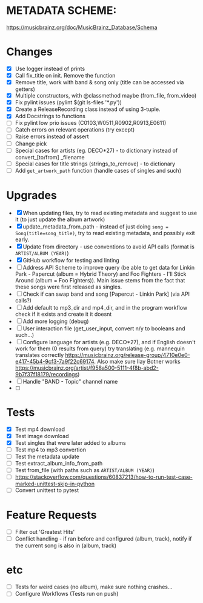 # METADATA SCHEME:
https://musicbrainz.org/doc/MusicBrainz_Database/Schema

# Changes
- [x] Use logger instead of prints  
- [x] Call fix_title on init. Remove the function  
- [x] Remove title, work with band & song only (title can be accessed via getters)  
- [x] Multiple constructors, with @classmethod maybe (from_file, from_video)  
- [x] Fix pylint issues (pylint $(git ls-files '*.py'))
- [x] Create a ReleaseRecording class instead of using 3-tuple.
- [x] Add Docstrings to functions
- [ ] Fix pylint low prio issues (C0103,W0511,R0902,R0913,E0611)
- [ ] Catch errors on relevant operations (try except)  
- [ ] Raise errors instead of assert  
- [ ] Change pick  
- [ ] Special cases for artists (eg. DECO*27) - to dictionary instead of convert_[to/from]  _filename
- [ ] Special cases for title strings (strings_to_remove) - to dictionary  
- [ ] Add `get_artwork_path` function (handle cases of singles and such)  

# Upgrades
- [x] When updating files, try to read existing metadata and suggest to use it (to just update the album artwork)  
- [x] update_metadata_from_path - instead of just doing `song = Song(title=song_title)`, try to read existing metadata, and possibly exit early.
- [x] Update from directory - use conventions to avoid API calls (format is `ARTIST/ALBUM (YEAR)`)  
- [x] GitHub workflow for testing and linting
- [ ] Address API Scheme to improve query (be able to get data for Linkin Park - Papercut (album = Hybrid Theory) and Foo Fighters - I'll Stick Around (album = Foo Fighters)). Main issue stems from the fact that these songs were first released as singles.
- [ ] Check if can swap band and song [Papercut - Linkin Park] (via API calls?)  
- [ ] Add default to mp3_dir and mp4_dir, and in the program workflow check if it exists and create it it doesnt
- [ ] Add more logging (debug)
- [ ] User interaction file (get_user_input, convert n/y to booleans and such...)
- [ ] Configure language for artists (e.g. DECO*27), and if English doesn't work for them (0 results from query) try translating (e.g. mannequin translates correctly https://musicbrainz.org/release-group/4710e0e0-e417-45b4-9cf3-7a9f22c69174. Also make sure Ilay Botner works https://musicbrainz.org/artist/f958a500-5111-4f8b-abd2-9b7f37f18179/recordings)
- [ ] Handle "BAND - Topic" channel name
- [ ] 

# Tests
- [x] Test mp4 download  
- [x] Test image download  
- [x] Test singles that were later added to albums
- [ ] Test mp4 to mp3 convertion  
- [ ] Test the metadata update  
- [ ] Test extract_album_info_from_path 
- [ ] Test from_file (with paths such as `ARTIST/ALBUM (YEAR)`) 
- [ ] https://stackoverflow.com/questions/60837213/how-to-run-test-case-marked-unittest-skip-in-python
- [ ] Convert unittest to pytest

# Feature Requests
- [ ] Filter out 'Greatest Hits'  
- [ ] Conflict handling - if ran before and configured (album, track), notify if the current song is also in (album, track)  

# etc
- [ ] Tests for weird cases (no album), make sure nothing crashes...
- [ ] Configure Workflows (Tests run on push)
